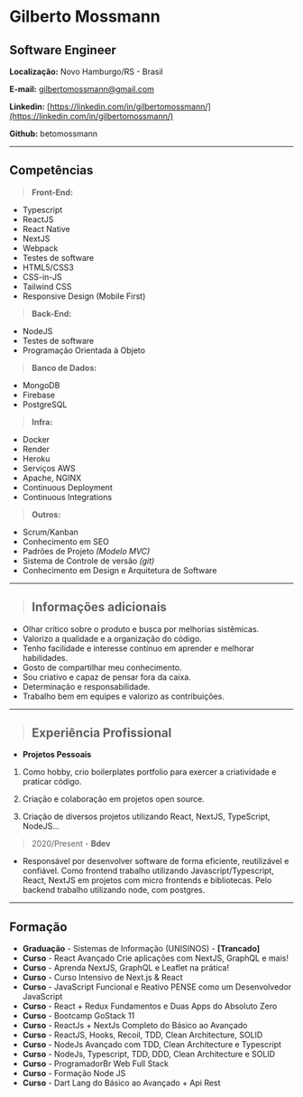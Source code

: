 # Gilberto Mossmann

## Software Engineer


**Localização:** Novo Hamburgo/RS - Brasil

**E-mail:** gilbertomossmann@gmail.com

**Linkedin:** [https://linkedin.com/in/gilbertomossmann/](https://linkedin.com/in/gilbertomossmann/)

**Github:** betomossmann

---

## Competências


> **Front-End:**
* Typescript
* ReactJS
* React Native
* NextJS
* Webpack
* Testes de software
* HTML5/CSS3
* CSS-in-JS
* Tailwind CSS
* Responsive Design (Mobile First)


> **Back-End:**
* NodeJS
* Testes de software
* Programação Orientada à Objeto


> **Banco de Dados:**
* MongoDB
* Firebase
* PostgreSQL


> **Infra:**
* Docker
* Render
* Heroku
* Serviços AWS
* Apache, NGINX
* Continuous Deployment
* Continuous Integrations


> **Outros:**
* Scrum/Kanban
* Conhecimento em SEO
* Padrões de Projeto *(Modelo MVC)*
* Sistema de Controle de versão *(git)*
* Conhecimento em Design e Arquitetura de Software

---

> ## Informações adicionais

* Olhar crítico sobre o produto e busca por melhorias sistêmicas.
* Valorizo a qualidade e a organização do código.
* Tenho facilidade e interesse contínuo em aprender e melhorar habilidades.
* Gosto de compartilhar meu conhecimento.
* Sou criativo e capaz de pensar fora da caixa.
* Determinação e responsabilidade.
* Trabalho bem em equipes e valorizo as contribuições.

---

> ## Experiência Profissional

* **Projetos Pessoais**
1. Como hobby, crio boilerplates portfolio para exercer a criatividade e praticar código.

2. Criação e colaboração em projetos open source.

3. Criação de diversos projetos utilizando React, NextJS, TypeScript, NodeJS...

> 2020/Present - **Bdev** 
* Responsável por desenvolver software de forma eficiente, reutilizável e confiável. Como frontend trabalho utilizando Javascript/Typescript, React, NextJS em projetos com micro frontends e bibliotecas. Pelo backend trabalho utilizando node, com postgres.


---

## Formação

* **Graduação** - Sistemas de Informação (UNISINOS) - **[Trancado]**
* **Curso** - React Avançado Crie aplicações com NextJS, GraphQL e mais!
* **Curso** - Aprenda NextJS, GraphQL e Leaflet na prática!
* **Curso** - Curso Intensivo de Next.js & React
* **Curso** - JavaScript Funcional e Reativo PENSE como um Desenvolvedor JavaScript
* **Curso** - React + Redux Fundamentos e Duas Apps do Absoluto Zero
* **Curso** - Bootcamp GoStack 11
* **Curso** - ReactJs + NextJs Completo do Básico ao Avançado
* **Curso** - ReactJS, Hooks, Recoil, TDD, Clean Architecture, SOLID
* **Curso** - NodeJs Avançado com TDD, Clean Architecture e Typescript
* **Curso** - NodeJs, Typescript, TDD, DDD, Clean Architecture e SOLID
* **Curso** - ProgramadorBr Web Full Stack
* **Curso** - Formação Node JS
* **Curso** - Dart Lang do Básico ao Avançado + Api Rest